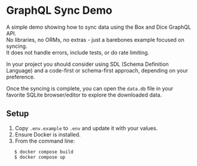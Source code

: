 # GraphQL Sync Demo

A simple demo showing how to sync data using the Box and Dice GraphQL API.  
No libraries, no ORMs, no extras - just a barebones example focused on syncing.  
It does not handle errors, include tests, or do rate limiting.

In your project you should consider using SDL (Schema Definition Language) and a
code-first or schema-first approach, depending on your preference.

Once the syncing is complete, you can open the `data.db` file in your  
favorite SQLite browser/editor to explore the downloaded data.

## Setup

1. Copy `.env.example` to `.env` and update it with your values.
2. Ensure Docker is installed.
3. From the command line:
```
   $ docker compose build
   $ docker compose up
```
